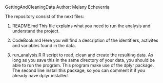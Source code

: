 GettingAndCleaningData
Author: Melany Echeverría

The repository consist of the next files:

1. README.md
	This file explains what you need to run the analysis and understand the project.
	
2. CodeBook.md
	Here you will find a description of the identifiers, activites and variables found in the data.
	
3. run_analysis.R
	R script to read, clean and create the resulting data.
	As long as you save this in the same directory of your data, you should be able to run the program.
	This program make use of the dplyr package. 
	The second line install this package, so you can comment it if you already have dplyr installed.
